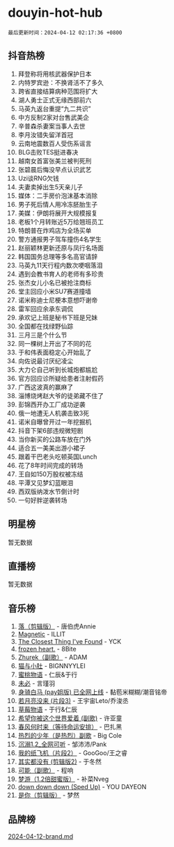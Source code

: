# douyin-hot-hub

`最后更新时间：2024-04-12 02:17:36 +0800`

## 抖音热榜

1. 拜登称将用核武器保护日本
1. 内特罗宾逊：不换肾活不了多久
1. 跨省直接结算病种范围将扩大
1. 湖人勇士正式无缘西部前六
1. 马英九返台重提“九二共识”
1. 中方反制2家对台售武美企
1. 辛普森杀妻案当事人去世
1. 李月汝错失留洋首冠
1. 云南地震数百人受伤系谣言
1. BLG击败TES挺进春决
1. 越南女首富张美兰被判死刑
1. 张碧晨后悔没早点认识武艺
1. Uzi谈RNG欠钱
1. 夫妻卖掉出生5天亲儿子
1. 媒体：二手房价泡沫基本消除
1. 男子死后情人用冷冻胚胎生子
1. 美媒：伊朗将展开大规模报复
1. 老板1个月转账近5万给翘班员工
1. 特朗普在炸鸡店为全场买单
1. 警方通报男子驾车撞伤4名学生
1. 赵丽颖林更新还原与凤行名场面
1. 韩国国务总理等多名高官请辞
1. 马英九11天行程内数次哽咽落泪
1. 遇到会教书育人的老师有多珍贵
1. 张杰女儿小名已被抢注商标
1. 堂主回应小米SU7赛道撞墙
1. 诺米称迪士尼梗本意想吓谢帝
1. 雷军回应余承东调侃
1. 承欢记上班是秘书下班是兄妹
1. 全国都在找绿野仙踪
1. 三月三是个什么节
1. 同一棵树上开出了不同的花
1. 于和伟表面稳定心开始乱了
1. 向佐说最讨厌纪凌尘
1. 大力仑自己听到长城炮都尴尬
1. 官方回应诊所疑给患者注射假药
1. 广西这波真的赢麻了
1. 淄博烧烤赵大爷的徒弟藏不住了
1. 彭锦西开办工厂成功逆袭
1. 俄一地遭无人机袭击致3死
1. 诺米自曝曾开过一年挖掘机
1. 抖音下架6部违规微短剧
1. 当你新买的公路车放在门外
1. 适合五一美美出游小裙子
1. 跟着干巴老头吃顿英国Lunch
1. 花了8年时间完成的转场
1. 王自如150万股权被冻结
1. 平潭又见梦幻蓝眼泪
1. 西双版纳泼水节倒计时
1. 一句好胖逆袭转场

## 明星榜

暂无数据

## 直播榜

暂无数据

## 音乐榜

1. [落（剪辑版）](https://sf6-cdn-tos.douyinstatic.com/obj/tos-cn-ve-2774/o0h6HvN1BBbli9LtU3i5fQIleBQMF5Cg4TZmmC) - 唐伯虎Annie
1. [Magnetic](https://sf3-cdn-tos.douyinstatic.com/obj/tos-cn-ve-2774/oAQCYdBNZfLACGDmVFAsfAtpy32tqErgQ3XgBN) - ILLIT
1. [The Closest Thing I've Found](https://sf3-cdn-tos.douyinstatic.com/obj/tos-cn-ve-2774/514ab5d9146f4d2ca454b7adff8e5e4d) - YCK
1. [frozen heart.](https://sf5-hl-cdn-tos.douyinstatic.com/obj/tos-cn-ve-2774/oIIWJfyjIACZA9zQMtnJ6hQQhFC4vhCupoRBsO) - 8Bite
1. [Zhurek（副歌）](https://sf5-hl-cdn-tos.douyinstatic.com/obj/tos-cn-ve-2774/ooQm8FBZQDlf0btEYgVpCcSCQfrdJGBEKZYBGS) - ADAM
1. [猫与小肚](https://sf5-hl-cdn-tos.douyinstatic.com/obj/tos-cn-ve-2774/osZeoClMECgK8DYl6VebABgbchEtPYQjZEnRtd) - BIGNNYYLEI
1. [蜜桃物语](https://sf5-hl-cdn-tos.douyinstatic.com/obj/tos-cn-ve-2774/oIhOSCZtIACtYU4XQkngiW9kCBfVD1Fz9IYeqL) - 仁辰&于行
1. [未必](https://sf5-hl-cdn-tos.douyinstatic.com/obj/tos-cn-ve-2774/ogntQMFnKQDZUgTCYuJgfLEtleYZZFxBQqhhFB) - 言瑾羽
1. [身骑白马 (pay姐版) 已全网上线](https://sf3-cdn-tos.douyinstatic.com/obj/tos-cn-ve-2774/oQLO5ZgLsFkaDhdIIveF2zUCgfweY0gWaH4AQG) - 黏苞米糊糊/潮音铭帝
1. [若月亮没来 (片段3)](https://sf5-hl-cdn-tos.douyinstatic.com/obj/tos-cn-ve-2774/okfyEUsGW1B1ovJi5JiN9IjvAT2lMwA054GoEB) - 王宇宙Leto/乔浚丞
1. [草莓物语](https://sf3-cdn-tos.douyinstatic.com/obj/tos-cn-ve-2774/okynhJ7jEAIIZBfsLgYMEI8QC3WbQNN66RKzhT) - 于行&仁辰
1. [希望你被这个世界爱着 (副歌)](https://sf3-cdn-tos.douyinstatic.com/obj/tos-cn-ve-2774/oUHCmWQfZlE3QQBKBeD8rCFLpJzPgCpImhsxMt) - 许亚童
1. [春风何时来（等待命运安排）](https://sf5-hl-cdn-tos.douyinstatic.com/obj/tos-cn-ve-2774/oICBNbD3gelMfB4WgiD1KI2jQtXZE2FgHLwtsl) - 巴扎黑
1. [热烈的少年（是热烈）副歌](https://sf5-hl-cdn-tos.douyinstatic.com/obj/tos-cn-ve-2774/owVNI0CLDAUMtSz6TEYvfFBFL4UDFFhLfgK8fa) - Big Cole
1. [沉溺1.2_全网可听](https://sf5-hl-cdn-tos.douyinstatic.com/obj/tos-cn-ve-2774/ok2QoiBqsWAX9McZmWiI9gAB0EzwD4Xj6yfmtH) - 邹沛沛/Pank
1. [我的纸飞机（片段2）](https://sf5-hl-cdn-tos.douyinstatic.com/obj/tos-cn-ve-2774/oM2ZrKcg2CD5AeRB2gkeXOFB1IxAGJdZPazYHf) - GooGoo/王之睿
1. [其实都没有 (剪辑版2)](https://sf5-hl-cdn-tos.douyinstatic.com/obj/tos-cn-ve-2774/oEBNQenHZtBhxYjGgUDQk0BCHTigQafgFlbQ7k) - 于冬然
1. [可能（副歌）](https://sf5-hl-cdn-tos.douyinstatic.com/obj/tos-cn-ve-2774/cde1731888894259b333569393c2fb51) - 程响
1. [梦游（1.2倍甜蜜版）](https://sf6-cdn-tos.douyinstatic.com/obj/tos-cn-ve-2774/o4gyAUm8hwufoEABmwVIiQtHsFuGzAEEWtNMzo) - 补菜Nveg
1. [down down down (Sped Up)](https://sf6-cdn-tos.douyinstatic.com/obj/tos-cn-ve-2774/ow80iABiXIO9DsFwK6WeZKMaJRi3BPJAotDy8m) - YOU DAYEON
1. [是你（剪辑版）](https://sf5-hl-cdn-tos.douyinstatic.com/obj/tos-cn-ve-2774/46019dae783c4c969944217fe1cfafc4) - 梦然

## 品牌榜

[2024-04-12-brand.md](2024-04-12-brand.md)
